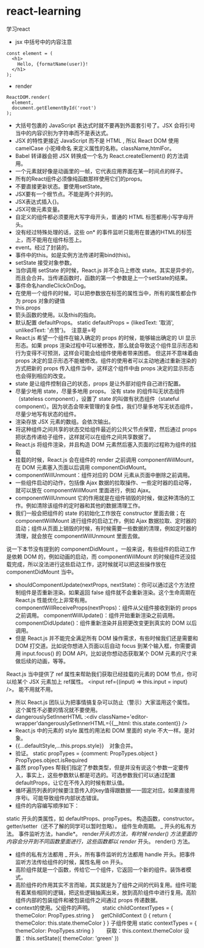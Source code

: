# react-learning
学习react

* jsx 中括号中的内容注意
```
const element = (
  <h1>
    Hello, {formatName(user)}!
  </h1>
);
```
* render
```
ReactDOM.render(
  element,
  document.getElementById('root')
);
```
* 大括号包裹的 JavaScript 表达式时就不要再到外面套引号了。JSX 会将引号当中的内容识别为字符串而不是表达式。
* JSX 的特性更接近 JavaScript 而不是 HTML , 所以 React DOM 使用 camelCase 小驼峰命名 来定义属性的名称。className,htmlFor。
* Babel 转译器会把 JSX 转换成一个名为 React.createElement() 的方法调用。
* 一个元素就好像是动画里的一帧，它代表应用界面在某一时间点的样子。
* 所有的React组件必须像纯函数那样使用它们的props。
* 不要直接更新状态。要使用setState。
* JSX要有一个根节点。不能是两个并列的。
* JSX表达式插入{}。
* JSX可做元素变量。
* 自定义的组件都必须要用大写字母开头，普通的 HTML 标签都用小写字母开头。
* 没有经过特殊处理的话，这些 on* 的事件监听只能用在普通的HTML的标签上，而不能用在组件标签上。
* event。经过了封装的。
* 事件中的this。如是实例方法传递时需bind(this)。
* setState 接受对象参数。
* 当你调用 setState 的时候，React.js 并不会马上修改 state。其实是异步的，而且会合并。当传递函数时，函数的第一个参数是上一个setState的结果。
* 事件命名handleClickOnDog。
* 在使用一个组件的时候，可以把参数放在标签的属性当中，所有的属性都会作为 props 对象的键值
* this.props
* 箭头函数的使用。以及this的指向。
* 默认配置 defaultProps。  static defaultProps = {likedText: '取消', unlikedText: '点赞'}。　注意是=号
* React.js 希望一个组件在输入确定的 props 的时候，能够输出确定的 UI 显示形态。如果 props 渲染过程中可以被修改，那么就会导致这个组件显示形态和行为变得不可预测，这样会可能会给组件使用者带来困惑。
但这并不意味着由 props 决定的显示形态不能被修改。组件的使用者可以主动地通过重新渲染的方式把新的 props 传入组件当中，这样这个组件中由 props 决定的显示形态也会得到相应的改变。
* state 是让组件控制自己的状态，props 是让外部对组件自己进行配置。
* 尽量少地用 state，尽量多地用 props。
没有 state 的组件叫无状态组件（stateless component），设置了 state 的叫做有状态组件（stateful component）。因为状态会带来管理的复杂性，我们尽量多地写无状态组件，尽量少地写有状态的组件。
* 渲染存放 JSX 元素的数组。会依次输出。
* 将这种组件之间共享的状态交给组件最近的公共父节点保管，然后通过 props 把状态传递给子组件，这样就可以在组件之间共享数据了。
* React.js 将组件渲染，并且构造 DOM 元素然后塞入页面的过程称为组件的挂载
* 挂载的时候，React.js 会在组件的 render 之前调用 componentWillMount，在 DOM 元素塞入页面以后调用 componentDidMount。
* componentWillUnmount：组件对应的 DOM 元素从页面中删除之前调用。
* 一些组件启动的动作，包括像 Ajax 数据的拉取操作、一些定时器的启动等，就可以放在 componentWillMount 里面进行，例如 Ajax。
* componentWillUnmount 它的作用就是在组件销毁的时候，做这种清场的工作。例如清除该组件的定时器和其他的数据清理工作。
* 我们一般会把组件的 state 的初始化工作放在 constructor 里面去做；在 componentWillMount 进行组件的启动工作，例如 Ajax 数据拉取、定时器的启动；组件从页面上销毁的时候，有时候需要一些数据的清理，例如定时器的清理，就会放在 componentWillUnmount 里面去做。

说一下本节没有提到的 componentDidMount 。一般来说，有些组件的启动工作是依赖 DOM 的，例如动画的启动，而 componentWillMount 的时候组件还没挂载完成，所以没法进行这些启动工作，这时候就可以把这些操作放在 componentDidMount 当中。
* shouldComponentUpdate(nextProps, nextState)：你可以通过这个方法控制组件是否重新渲染。如果返回 false 组件就不会重新渲染。这个生命周期在 React.js 性能优化上非常有用。
componentWillReceiveProps(nextProps)：组件从父组件接收到新的 props 之前调用。
componentWillUpdate()：组件开始重新渲染之前调用。
componentDidUpdate()：组件重新渲染并且把更改变更到真实的 DOM 以后调用。
* 但是 React.js 并不能完全满足所有 DOM 操作需求，有些时候我们还是需要和 DOM 打交道。比如说你想进入页面以后自动 focus 到某个输入框，你需要调用 input.focus() 的 DOM API，比如说你想动态获取某个 DOM 元素的尺寸来做后续的动画，等等。

React.js 当中提供了 ref 属性来帮助我们获取已经挂载的元素的 DOM 节点，你可以给某个 JSX 元素加上 ref属性。
<input ref={(input) => this.input = input} />。
能不用就不用。
* 所以 React.js 团队认为把事情搞复杂可以防止（警示）大家滥用这个属性。这个属性不必要的情况就不要使用。
* dangerouslySetInnerHTML :<div className='editor-wrapper'dangerouslySetInnerHTML={{__html: this.state.content}} />
* React.js 中的元素的 style 属性的用法和 DOM 里面的 style 不大一样。是对象。
* {{...defaultStyle,...this.props.style}}　对象合并。
* 验证。  static propTypes = {comment: PropTypes.object }　　 PropTypes.object.isRequired
* 虽然 propTypes 帮我们指定了参数类型，但是并没有说这个参数一定要传入，事实上，这些参数默认都是可选的。可选参数我们可以通过配置 defaultProps，让它在不传入的时候有默认值。
* 循环遍历列表的时候要注意传入的key值得跟数据一一固定对应。如果直接用序号i。可能导致组件内部状态错误。
* 组件的内容编写顺序如下：

static 开头的类属性，如 defaultProps、propTypes。
构造函数，constructor。
getter/setter（还不了解的同学可以暂时忽略）。
组件生命周期。
_ 开头的私有方法。
事件监听方法，handle*。
render*开头的方法，有时候 render() 方法里面的内容会分开到不同函数里面进行，这些函数都以 render* 开头。
render() 方法。
* 组件的私有方法都用 _ 开头，所有事件监听的方法都用 handle 开头。把事件监听方法传给组件的时候，属性名用 on 开头。
* 高阶组件就是一个函数，传给它一个组件，它返回一个新的组件。装饰者模式。
* 高阶组件的作用其实不言而喻，其实就是为了组件之间的代码复用。组件可能有着某些相同的逻辑，把这些逻辑抽离出来，放到高阶组件中进行复用。高阶组件内部的包装组件和被包装组件之间通过 props 传递数据。
* context的使用。父组件的声明。　
 　static childContextTypes = {
    themeColor: PropTypes.string
  }
　getChildContext () {
    return { themeColor: this.state.themeColor }
  }
  子组件使用  static contextTypes = {
    themeColor: PropTypes.string
  }　　
  获取：this.context.themeColor
  设置：this.setState({ themeColor: 'green' })